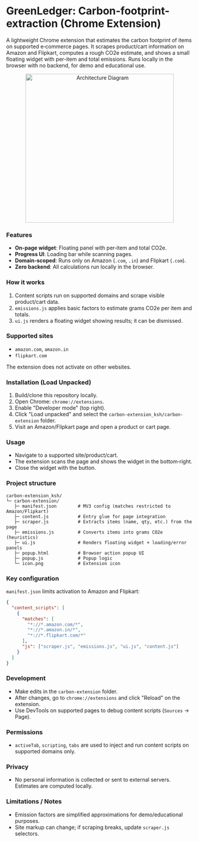 # GreenLedger: Carbon-footprint-extraction (Chrome Extension)

A lightweight Chrome extension that estimates the carbon footprint of items on supported e‑commerce pages. It scrapes product/cart information on Amazon and Flipkart, computes a rough CO2e estimate, and shows a small floating widget with per-item and total emissions. Runs locally in the browser with no backend, for demo and educational use.

<p align="center">
  <img src="https://github.com/user-attachments/assets/177668a5-db47-450f-a0eb-3910468651fe" alt="Architecture Diagram" width="400">
</p>

### Features
- **On‑page widget**: Floating panel with per‑item and total CO2e.
- **Progress UI**: Loading bar while scanning pages.
- **Domain‑scoped**: Runs only on Amazon (`.com`, `.in`) and Flipkart (`.com`).
- **Zero backend**: All calculations run locally in the browser.

### How it works
1. Content scripts run on supported domains and scrape visible product/cart data.
2. `emissions.js` applies basic factors to estimate grams CO2e per item and totals.
3. `ui.js` renders a floating widget showing results; it can be dismissed.

### Supported sites
- `amazon.com`, `amazon.in`
- `flipkart.com`

The extension does not activate on other websites.

### Installation (Load Unpacked)
1. Build/clone this repository locally.
2. Open Chrome: `chrome://extensions`.
3. Enable "Developer mode" (top right).
4. Click "Load unpacked" and select the `carbon-extension_ksh/carbon-extension` folder.
5. Visit an Amazon/Flipkart page and open a product or cart page.

### Usage
- Navigate to a supported site/product/cart.
- The extension scans the page and shows the widget in the bottom‑right.
- Close the widget with the button.

### Project structure
```text
carbon-extension_ksh/
└─ carbon-extension/
   ├─ manifest.json        # MV3 config (matches restricted to Amazon/Flipkart)
   ├─ content.js           # Entry glue for page integration
   ├─ scraper.js           # Extracts items (name, qty, etc.) from the page
   ├─ emissions.js         # Converts items into grams CO2e (heuristics)
   ├─ ui.js                # Renders floating widget + loading/error panels
   ├─ popup.html           # Browser action popup UI
   ├─ popup.js             # Popup logic
   └─ icon.png             # Extension icon
```

### Key configuration
`manifest.json` limits activation to Amazon and Flipkart:
```json
{
  "content_scripts": [
    {
      "matches": [
        "*://*.amazon.com/*",
        "*://*.amazon.in/*",
        "*://*.flipkart.com/*"
      ],
      "js": ["scraper.js", "emissions.js", "ui.js", "content.js"]
    }
  ]
}
```

### Development
- Make edits in the `carbon-extension` folder.
- After changes, go to `chrome://extensions` and click "Reload" on the extension.
- Use DevTools on supported pages to debug content scripts (`Sources` → Page).

### Permissions
- `activeTab`, `scripting`, `tabs` are used to inject and run content scripts on supported domains only.

### Privacy
- No personal information is collected or sent to external servers. Estimates are computed locally.

### Limitations / Notes
- Emission factors are simplified approximations for demo/educational purposes.
- Site markup can change; if scraping breaks, update `scraper.js` selectors.




